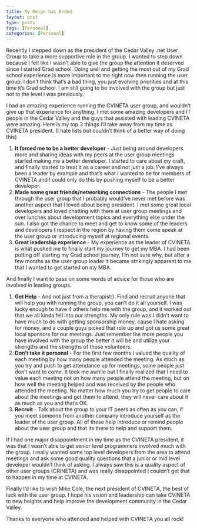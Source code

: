 ```yaml
---
title: My Reign has Ended
layout: post
type: posts
tags: [Personal]
categories: [Personal]
---
```


Recently I stepped down as the president of the Cedar Valley .net User Group to take a more supportive role in the group. I wanted to step down because I felt like I wasn’t able to give the group the attention it deserved since I started Grad school. Doing well and getting the most out of my Grad school experience is more important to me right now then running the user group. I don’t think that’s a bad thing, you just evolving priorities and at this time it’s Grad school. I am still going to be involved with the group but just not to the level I was previously.

I had an amazing experience running the CVINETA user group, and wouldn’t give up that experience for anything. I met some amazing developers and IT people in the Cedar Valley and the guys that assisted with leading CVINETA were amazing. Here is my top 3 things I’ll take away from my time as CVINETA president. (I hate lists but couldn’t think of a better way of doing this)

1. __It forced me to be a better developer__ - Just being around developers more and sharing ideas with my peers at the user group meetings started making me a better developer. I started to care about my craft, and finally started to treat it as a career and not just a job. I’ve always been a leader by example and that’s what I wanted to be for members of CVINETA and I could only do this by pushing myself to be a better developer.
2. __Made some great friends/networking connections__ - The people I met through the user group that I probably would’ve never met before was another aspect that I loved about being president. I met some great local developers and loved chatting with them at user group meetings and over lunches about development topics and everything else under the sun. I also got the chance to meet and get to know some of the leaders and developers I respect in the region by having them come speak at the user group or introducing myself at regional events.
3. __Great leadership experience__ - My experience as the leader of CVINETA is what pushed me to finally start my journey to get my MBA. I had been putting off starting my Grad school journey, I’m not sure why, but after a few months as the user group leader it became strikingly apparent to me that I wanted to get started on my MBA.

And finally I want to pass on some words of advice for those who are involved in leading groups.

1. __Get Help__ - And not just from a therapist:). Find and recruit anyone that will help you with running the group, you can’t do it all yourself. I was lucky enough to have 4 others help me with the group, and it worked out that we all kinda fell into our strengths. My only rule was I didn’t want to have much to do with getting sponsorship money, cause I hate asking for money, and a couple guys picked that role up and got us some great local sponsors for our meetings. Just remember the more people you have involved with the group the better it will be and utilize your strengths and the strengths of those volunteers.
2. __Don’t take it personal__ - For the first few months I valued the quality of each meeting by how many people attended the meeting. As much as you try and push to get attendance up for meetings, some people just don’t want to come. It took me awhile but I finally realized that I need to value each meeting not on how many people attend the meeting, but on how well the meeting helped and was received by the people who attended the meeting. No matter how much you try to get people to care about the meetings and get them to attend, they will never care about it as much as you and that’s OK.
3. __Recruit__ - Talk about the group to your IT peers as often as you can, if you meet someone from another company introduce yourself as the leader of the user group. All of these help introduce or remind people about the user group and that its there to help and support them.

If I had one major disappointment in my time as the CVINETA president, it was that I wasn’t able to get senior level programmers involved much with the group. I really wanted some top level developers from the area to attend meetings and ask some good quality questions that a junior or mid level developer wouldn’t think of asking. I always saw this is a quality aspect of other user groups (CRINETA) and was really disappointed I couldn’t get that to happen in my time at CVINETA.

Finally I’d like to wish Mike Cole, the next president of CVINETA, the best of luck with the user group. I hope his vision and leadership can take CVINETA to new heights and help improve the development community in the Cedar Valley.

Thanks to everyone who attended and helped with CVINETA you all rock!